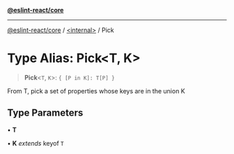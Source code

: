 [**@eslint-react/core**](../../README.md)

***

[@eslint-react/core](../../README.md) / [\<internal\>](../README.md) / Pick

# Type Alias: Pick\<T, K\>

> **Pick**\<`T`, `K`\>: `{ [P in K]: T[P] }`

From T, pick a set of properties whose keys are in the union K

## Type Parameters

• **T**

• **K** *extends* keyof `T`
